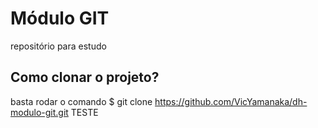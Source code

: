 # Módulo GIT
repositório para estudo

## Como clonar o projeto?
basta rodar o comando
$ git clone https://github.com/VicYamanaka/dh-modulo-git.git
TESTE
